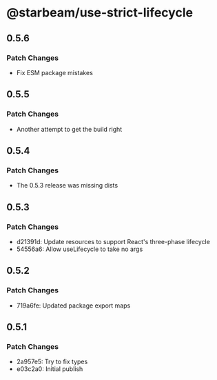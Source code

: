 # @starbeam/use-strict-lifecycle

## 0.5.6

### Patch Changes

- Fix ESM package mistakes

## 0.5.5

### Patch Changes

- Another attempt to get the build right

## 0.5.4

### Patch Changes

- The 0.5.3 release was missing dists

## 0.5.3

### Patch Changes

- d21391d: Update resources to support React's three-phase lifecycle
- 54556a6: Allow useLifecycle to take no args

## 0.5.2

### Patch Changes

- 719a6fe: Updated package export maps

## 0.5.1

### Patch Changes

- 2a957e5: Try to fix types
- e03c2a0: Initial publish

